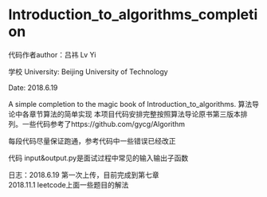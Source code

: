 # Introduction_to_algorithms_completion
代码作者author：吕祎 Lv Yi

学校 University: Beijing University of Technology

Date: 2018.6.19

A simple completion to the magic book of  Introduction_to_algorithms. 算法导论中各章节算法的简单实现
本项目代码安排完整按照算法导论原书第三版本排列。一些代码参考了https://github.com/gycg/Algorithm

每段代码尽量保证跑通，参考代码中一些错误已经改正<br>

代码 input&output.py是面试过程中常见的输入输出子函数

日志：2018.6.19 第一次上传，目前完成到第七章<br>
      2018.11.1 leetcode上面一些题目的解法